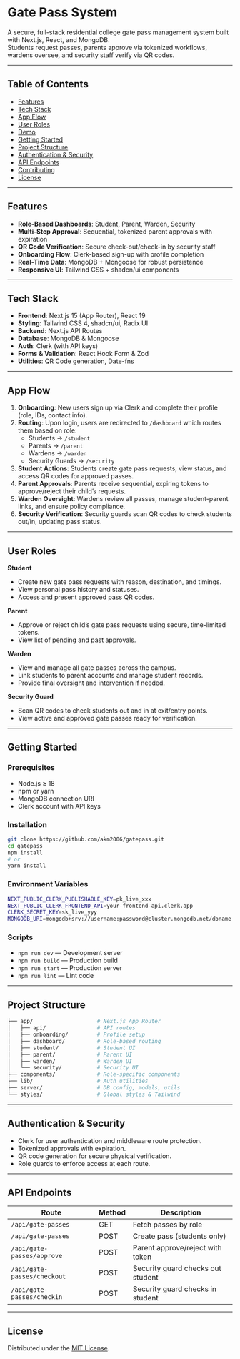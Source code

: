 # Gate Pass System

A secure, full-stack residential college gate pass management system built with Next.js, React, and MongoDB.  
Students request passes, parents approve via tokenized workflows, wardens oversee, and security staff verify via QR codes.

---

## Table of Contents

- [Features](#features)  
- [Tech Stack](#tech-stack)  
- [App Flow](#app-flow)  
- [User Roles](#user-roles)  
- [Demo](#demo)  
- [Getting Started](#getting-started)  
- [Project Structure](#project-structure)  
- [Authentication & Security](#authentication--security)  
- [API Endpoints](#api-endpoints)  
- [Contributing](#contributing)  
- [License](#license)  

---

## Features

- **Role-Based Dashboards**: Student, Parent, Warden, Security  
- **Multi-Step Approval**: Sequential, tokenized parent approvals with expiration  
- **QR Code Verification**: Secure check-out/check-in by security staff  
- **Onboarding Flow**: Clerk-based sign-up with profile completion  
- **Real-Time Data**: MongoDB + Mongoose for robust persistence  
- **Responsive UI**: Tailwind CSS + shadcn/ui components  

---

## Tech Stack

- **Frontend**: Next.js 15 (App Router), React 19  
- **Styling**: Tailwind CSS 4, shadcn/ui, Radix UI  
- **Backend**: Next.js API Routes  
- **Database**: MongoDB & Mongoose  
- **Auth**: Clerk (with API keys)  
- **Forms & Validation**: React Hook Form & Zod  
- **Utilities**: QR Code generation, Date-fns

---

## App Flow

1. **Onboarding**: New users sign up via Clerk and complete their profile (role, IDs, contact info).  
2. **Routing**: Upon login, users are redirected to `/dashboard` which routes them based on role:  
   - Students → `/student`  
   - Parents → `/parent`  
   - Wardens → `/warden`  
   - Security Guards → `/security`  
3. **Student Actions**: Students create gate pass requests, view status, and access QR codes for approved passes.  
4. **Parent Approvals**: Parents receive sequential, expiring tokens to approve/reject their child’s requests.  
5. **Warden Oversight**: Wardens review all passes, manage student-parent links, and ensure policy compliance.  
6. **Security Verification**: Security guards scan QR codes to check students out/in, updating pass status.

---

## User Roles

**Student**  
- Create new gate pass requests with reason, destination, and timings.  
- View personal pass history and statuses.  
- Access and present approved pass QR codes.  

**Parent**  
- Approve or reject child’s gate pass requests using secure, time-limited tokens.  
- View list of pending and past approvals.  

**Warden**  
- View and manage all gate passes across the campus.  
- Link students to parent accounts and manage student records.  
- Provide final oversight and intervention if needed.  

**Security Guard**  
- Scan QR codes to check students out and in at exit/entry points.  
- View active and approved gate passes ready for verification.  

---

## Getting Started

### Prerequisites

- Node.js ≥ 18  
- npm or yarn  
- MongoDB connection URI  
- Clerk account with API keys  

### Installation

```bash
git clone https://github.com/akm2006/gatepass.git
cd gatepass
npm install
# or
yarn install
````

### Environment Variables

```bash
NEXT_PUBLIC_CLERK_PUBLISHABLE_KEY=pk_live_xxx
NEXT_PUBLIC_CLERK_FRONTEND_API=your-frontend-api.clerk.app
CLERK_SECRET_KEY=sk_live_yyy
MONGODB_URI=mongodb+srv://username:password@cluster.mongodb.net/dbname
```

### Scripts

* `npm run dev` — Development server
* `npm run build` — Production build
* `npm run start` — Production server
* `npm run lint` — Lint code

---

## Project Structure

```bash
├── app/                    # Next.js App Router 
│   ├── api/                # API routes 
│   ├── onboarding/         # Profile setup 
│   ├── dashboard/          # Role-based routing 
│   ├── student/            # Student UI 
│   ├── parent/             # Parent UI 
│   ├── warden/             # Warden UI 
│   └── security/           # Security UI 
├── components/             # Role-specific components 
├── lib/                    # Auth utilities 
├── server/                 # DB config, models, utils 
└── styles/                 # Global styles & Tailwind
```

---

## Authentication & Security

* Clerk for user authentication and middleware route protection.
* Tokenized approvals with expiration.
* QR code generation for secure physical verification.
* Role guards to enforce access at each route.

---

## API Endpoints

| Route                       | Method | Description                       |
| --------------------------- | ------ | --------------------------------- |
| `/api/gate-passes`          | GET    | Fetch passes by role              |
| `/api/gate-passes`          | POST   | Create pass (students only)       |
| `/api/gate-passes/approve`  | POST   | Parent approve/reject with token  |
| `/api/gate-passes/checkout` | POST   | Security guard checks out student |
| `/api/gate-passes/checkin`  | POST   | Security guard checks in student  |

---

## License

Distributed under the [MIT License](LICENSE).

```
